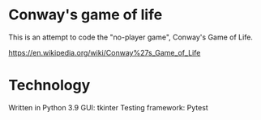 # Conway's game of life

This is an attempt to code the "no-player game", Conway's Game of Life.

https://en.wikipedia.org/wiki/Conway%27s_Game_of_Life

# Technology

Written in Python 3.9
GUI: tkinter
Testing framework: Pytest
